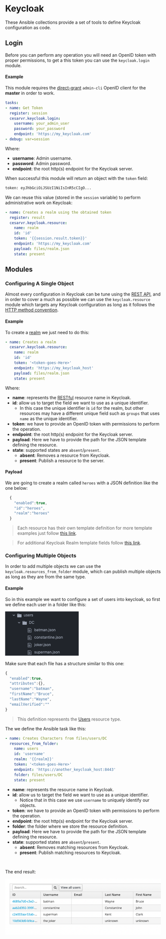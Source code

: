 # Keycloak
These Ansible collections provide a set of tools to define Keycloak configuration as code.

## Login

Before you can perform any operation you will need an OpenID token with proper permissions, to get a this token you can use the ``keycloak.login`` module.

#### Example

This module requires the [direct-grant](https://access.redhat.com/documentation/en-us/red_hat_single_sign-on/7.0/html/server_administration_guide/sso_protocols#oidc-auth-flows) ``admin-cli`` OpenID client for the **master** in order to work.

```yml
tasks:
- name: Get Token
  register: session
  cesarvr.keycloak.login:
    username: your_admin_user
    password: your_password
    endpoint: 'https://my_keycloak.com'
- debug: var=session
```
Where:
- **username**: Admin username.
- **password**: Admin password.
- **endpoint**: the root http(s) endpoint for the Keycloak server.

When successful this module will return an object with the ``token`` field:

```sh
token: eyJhbGciOiJSUzI1NiIsInR5cCIgO...
```

We can reuse this value (stored in the ``session`` variable) to perform administrative work on Keycloak:

```yml
- name: Creates a realm using the obtained token
  register: result
  cesarvr.keycloak.resource:
    name: realm
    id: 'id'
    token: '{{session.result.token}}'
    endpoint: 'https://my_keycloak.com'
    payload: files/realm.json
    state: present
```

## Modules

### Configuring A Single Object

Almost every configuration in Keycloak can be tune using the  [REST API](https://en.wikipedia.org/wiki/Representational_state_transfer), and in order to cover a much as possible we can use the ``keycloak.resource`` module which targets any Keycloak configuration as long as it follows the  [HTTP method convention](https://en.wikipedia.org/wiki/Representational_state_transfer#Semantics_of_HTTP_methods).

#### Example

To create a [realm](https://access.redhat.com/documentation/en-us/red_hat_single_sign-on/7.2/html/getting_started_guide/creating_a_realm_and_user) we just need to do this:

```yml
- name: Creates a realm
  cesarvr.keycloak.resource:
    name: realm
    id: 'id'
    token: '<token-goes-Here>'
    endpoint: 'https://my_keycloak_host'
    payload: files/realm.json
    state: present    
```

Where:
- **name**: represents the [RESTful](https://en.wikipedia.org/wiki/Representational_state_transfer) resource name in Keycloak.
- **id**: allow us to target the field we want to use as a unique identifier.
  - In this case the unique identifier is ``id`` for the realm, but other resources may have a different unique field such as ``groups`` that uses ``name`` as the unique identifier.
- **token**: we have to provide an OpenID token with permissions to perform the operation.
- **endpoint**: the root http(s) endpoint for the Keycloak server.
- **payload**: Here we have to provide the path for the JSON template defining the resource.
- **state**: supported states are ``absent``/``present``.
   - **absent**: Removes a resource from Keycloak.
   - **present**: Publish a resource to the server.


#### Payload

We are going to create a realm called ``heroes`` with a JSON definition like the one below:

```js
  {
    "enabled":true,
    "id":"heroes",
    "realm":"heroes"
  }
  ```

> Each resource has their own template definition for more template examples just follow [this link](https://github.com/cesarvr/keycloak-ansible-hello-world/tree/main/files).

> For additional Keycloak Realm template fields follow [this link](https://access.redhat.com/webassets/avalon/d/red-hat-single-sign-on/version-7.0.0/restapi/#_realmrepresentation).

### Configuring Multiple Objects

In order to add multiple objects we can use the ``keycloak.resources_from_folder`` module, which can publish multiple objects as long as they are from the same type.

#### Example
So in this example we want to configure a set of users into keycloak, so first we define each user in a folder like this:

![](https://github.com/cesarvr/keycloak-ansible-module/blob/main/docs/from_folder.png?raw=true)

Make sure that each file has a structure similar to this one:
```js
{
  "enabled":true,
  "attributes":{},
  "username":"batman",
  "firstName":"Bruce",
  "lastName":"Wayne",
  "emailVerified":""
}
```

> This definition represents the [Users](https://access.redhat.com/webassets/avalon/d/red-hat-single-sign-on/version-7.0.0/restapi/#_userrepresentation) resource type.



The we define the Ansible task like this:

```yml
- name: Creates Characters from files/users/DC
  resources_from_folder:
    name: users
    id: 'username'
    realm: '{{realm}}'
    token: '<token-goes-Here>'
    endpoint: 'https://another_keycloak_host:8443'
    folder: files/users/DC
    state: present
```

- **name**: represents the resource name in Keycloak.
- **id**: allow us to target the field we want to use as a unique identifier.
  -  Notice that in this case we use ``username`` to uniquely identify our objects.
- **token**: we have to provide an OpenID token with permissions to perform the operation.
- **endpoint**: the root http(s) endpoint for the Keycloak server.
- **folder**: the folder where we store the resource definition.
- **payload**: Here we have to provide the path for the JSON template defining the resource.
- **state**: supported states are ``absent``/``present``.
   - **absent**: Removes matching resources from Keycloak.
   - **present**: Publish matching resources to Keycloak.

<br>

The end result: 

![](https://github.com/cesarvr/keycloak-ansible-module/blob/main/docs/users.png?raw=true)
